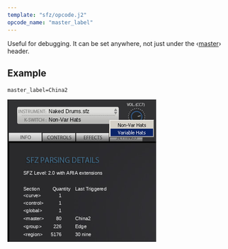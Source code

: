 ```yaml
---
template: "sfz/opcode.j2"
opcode_name: "master_label"
---
```

Useful for debugging.
It can be set anywhere, not just under the ‹[master]› header.

## Example

```sfz
master_label=China2
```

<img
  class="img-fluid"
  alt="master_label example image"
  src="../../assets/img/opcodes/labels.jpg"
/>


[master]: ../headers/master.md
